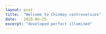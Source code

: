 ```yaml
---
layout: post
title:  "Welcome to Chinmoy controversies"
date:   2020-06-25
excerpt: "developed perfect illumined"
---
```

